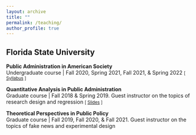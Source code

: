 ```yaml
---
layout: archive
title: ""
permalink: /teaching/
author_profile: true
---
```


## Florida State University

**Public Administration in American Society**<br/>
Undergraduate course | Fall 2020, Spring 2021, Fall 2021, & Spring 2022 <small>[ [Syllabus][PAD3003-Syllabus] ]</small> 

[PAD3003-Syllabus]: https://dgaozhao.github.io/files/PAD3003%20Syllabus.pdf

**Quantitative Analysis in Public Administration**<br/>
Graduate course | Fall 2018 & Spring 2019. Guest instructor on the topics of research design and regression <small>[ [Slides][PAD5701-Slides] ]</small> 

[PAD5701-Slides]: https://dgaozhao.github.io/files/Introduction%20to%20Experimental%20Design%20and%20Logistic%20Regression.pdf

**Theoretical Perspectives in Public Policy**<br/>
Graduate course | Fall 2019, Fall 2020, & Fall 2021. Guest instructor on the topics of fake news and experimental design

